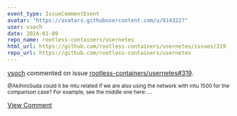 ```yaml
---
event_type: IssueCommentEvent
avatar: "https://avatars.githubusercontent.com/u/814322?"
user: vsoch
date: 2024-01-09
repo_name: rootless-containers/usernetes
html_url: https://github.com/rootless-containers/usernetes/issues/319
repo_url: https://github.com/rootless-containers/usernetes
---
```


<a href='https://github.com/vsoch' target='_blank'>vsoch</a> commented on issue <a href='https://github.com/rootless-containers/usernetes/issues/319' target='_blank'>rootless-containers/usernetes#319</a>.

<small>@AkihiroSuda could it be mtu related if we are also using the network with mtu 1500 for the comparison case? For example, see the middle one here:...</small>

<a href='https://github.com/rootless-containers/usernetes/issues/319' target='_blank'>View Comment</a>